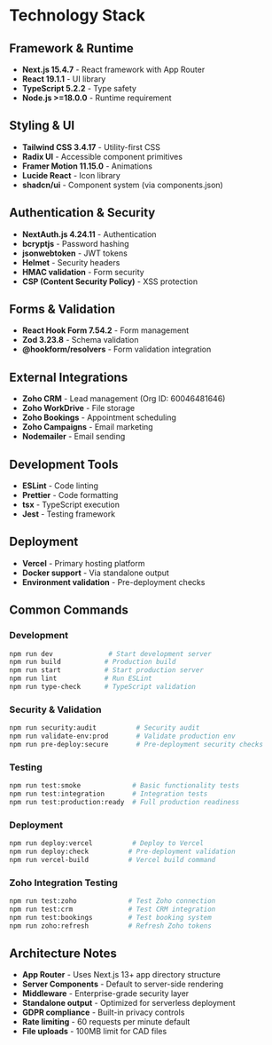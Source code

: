 # Technology Stack

## Framework & Runtime
- **Next.js 15.4.7** - React framework with App Router
- **React 19.1.1** - UI library
- **TypeScript 5.2.2** - Type safety
- **Node.js >=18.0.0** - Runtime requirement

## Styling & UI
- **Tailwind CSS 3.4.17** - Utility-first CSS
- **Radix UI** - Accessible component primitives
- **Framer Motion 11.15.0** - Animations
- **Lucide React** - Icon library
- **shadcn/ui** - Component system (via components.json)

## Authentication & Security
- **NextAuth.js 4.24.11** - Authentication
- **bcryptjs** - Password hashing
- **jsonwebtoken** - JWT tokens
- **Helmet** - Security headers
- **HMAC validation** - Form security
- **CSP (Content Security Policy)** - XSS protection

## Forms & Validation
- **React Hook Form 7.54.2** - Form management
- **Zod 3.23.8** - Schema validation
- **@hookform/resolvers** - Form validation integration

## External Integrations
- **Zoho CRM** - Lead management (Org ID: 60046481646)
- **Zoho WorkDrive** - File storage
- **Zoho Bookings** - Appointment scheduling
- **Zoho Campaigns** - Email marketing
- **Nodemailer** - Email sending

## Development Tools
- **ESLint** - Code linting
- **Prettier** - Code formatting
- **tsx** - TypeScript execution
- **Jest** - Testing framework

## Deployment
- **Vercel** - Primary hosting platform
- **Docker support** - Via standalone output
- **Environment validation** - Pre-deployment checks

## Common Commands

### Development
```bash
npm run dev              # Start development server
npm run build           # Production build
npm run start           # Start production server
npm run lint            # Run ESLint
npm run type-check      # TypeScript validation
```

### Security & Validation
```bash
npm run security:audit          # Security audit
npm run validate-env:prod       # Validate production env
npm run pre-deploy:secure       # Pre-deployment security checks
```

### Testing
```bash
npm run test:smoke             # Basic functionality tests
npm run test:integration       # Integration tests
npm run test:production:ready  # Full production readiness
```

### Deployment
```bash
npm run deploy:vercel          # Deploy to Vercel
npm run deploy:check          # Pre-deployment validation
npm run vercel-build          # Vercel build command
```

### Zoho Integration Testing
```bash
npm run test:zoho             # Test Zoho connection
npm run test:crm              # Test CRM integration
npm run test:bookings         # Test booking system
npm run zoho:refresh          # Refresh Zoho tokens
```

## Architecture Notes
- **App Router** - Uses Next.js 13+ app directory structure
- **Server Components** - Default to server-side rendering
- **Middleware** - Enterprise-grade security layer
- **Standalone output** - Optimized for serverless deployment
- **GDPR compliance** - Built-in privacy controls
- **Rate limiting** - 60 requests per minute default
- **File uploads** - 100MB limit for CAD files